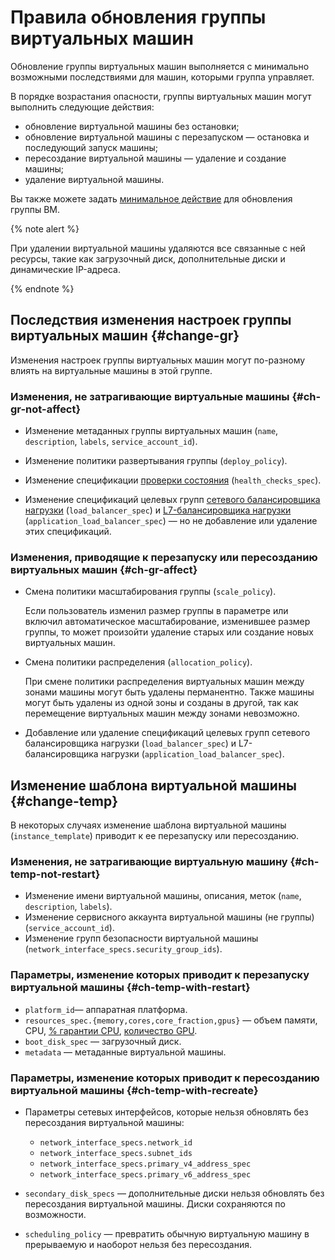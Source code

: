 # Правила обновления группы виртуальных машин

Обновление группы виртуальных машин выполняется с минимально возможными последствиями для машин, которыми группа управляет.

В порядке возрастания опасности, группы виртуальных машин могут выполнить следующие действия:
* обновление виртуальной машины без остановки;
* обновление виртуальной машины с перезапуском — остановка и последующий запуск машины;
* пересоздание виртуальной машины — удаление и создание машины;
* удаление виртуальной машины.

Вы также можете задать [минимальное действие](../policies/deploy-policy.md#minimal-action) для обновления группы ВМ.

{% note alert %}

При удалении виртуальной машины удаляются все связанные с ней ресурсы, такие как загрузочный диск, дополнительные диски и динамические IP-адреса.

{% endnote %}

## Последствия изменения настроек группы виртуальных машин {#change-gr}

Изменения настроек группы виртуальных машин могут по-разному влиять на виртуальные машины в этой группе.

### Изменения, не затрагивающие виртуальные машины {#ch-gr-not-affect}

* Изменение метаданных группы виртуальных машин (`name`, `description`, `labels`, `service_account_id`).

* Изменение политики развертывания группы (`deploy_policy`).

* Изменение спецификации [проверки состояния](../../../operations/instance-groups/enable-autohealing.md) (`health_checks_spec`).

* Изменение спецификаций целевых групп [сетевого балансировщика нагрузки](../../../../network-load-balancer/concepts/index.md) (`load_balancer_spec`) и [L7-балансировщика нагрузки](../../../../application-load-balancer/concepts/index.md) (`application_load_balancer_spec`) — но не добавление или удаление этих спецификаций.

### Изменения, приводящие к перезапуску или пересозданию виртуальных машин {#ch-gr-affect}


* Смена политики масштабирования группы (`scale_policy`).

  Если пользователь изменил размер группы в параметре или включил автоматическое масштабирование, изменившее размер группы, то может произойти удаление старых или создание новых виртуальных машин.

* Смена политики распределения (`allocation_policy`).

  При смене политики распределения виртуальных машин между зонами машины могут быть удалены перманентно. Также машины могут быть удалены из одной зоны и созданы в другой, так как перемещение виртуальных машин между зонами невозможно.

* Добавление или удаление спецификаций целевых групп сетевого балансировщика нагрузки (`load_balancer_spec`) и L7-балансировщика нагрузки (`application_load_balancer_spec`).

## Изменение шаблона виртуальной машины {#change-temp}

В некоторых случаях изменение шаблона виртуальной машины (`instance_template`) приводит к ее перезапуску или пересозданию.  

### Изменения, не затрагивающие виртуальную машину {#ch-temp-not-restart}

* Изменение имени виртуальной машины, описания, меток (`name`, `description`, `labels`).
* Изменение сервисного аккаунта виртуальной машины (не группы) (`service_account_id`).
* Изменение групп безопасности виртуальной машины (`network_interface_specs.security_group_ids`).

### Параметры, изменение которых приводит к перезапуску виртуальной машины {#ch-temp-with-restart}


* `platform_id`— аппаратная платформа.
* `resources_spec.{memory,cores,core_fraction,gpus}` — объем памяти, CPU, [% гарантии CPU](../../performance-levels.md), [количество GPU](../../gpus.md). 
* `boot_disk_spec` — загрузочный диск.
* `metadata` — метаданные виртуальной машины.

### Параметры, изменение которых приводит к пересозданию виртуальной машины {#ch-temp-with-recreate}

* Параметры сетевых интерфейсов, которые нельзя обновлять без пересоздания виртуальной машины:

    * `network_interface_specs.network_id`
    * `network_interface_specs.subnet_ids`
    * `network_interface_specs.primary_v4_address_spec`
    * `network_interface_specs.primary_v6_address_spec`

* `secondary_disk_specs` — дополнительные диски нельзя обновлять без пересоздания виртуальной машины. Диски сохраняются по возможности.
* `scheduling_policy` — превратить обычную виртуальную машину в прерываемую и наоборот нельзя без пересоздания.
